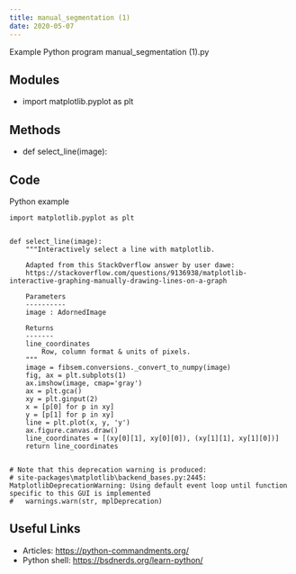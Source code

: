 ```yaml
---
title: manual_segmentation (1)
date: 2020-05-07
---
```

Example Python program manual_segmentation (1).py

## Modules

* import matplotlib.pyplot as plt

## Methods

* def select_line(image):

## Code

Python example

    import matplotlib.pyplot as plt
    
    
    def select_line(image):
        """Interactively select a line with matplotlib.
        
        Adapted from this StackOverflow answer by user dawe:
        https://stackoverflow.com/questions/9136938/matplotlib-interactive-graphing-manually-drawing-lines-on-a-graph
        
        Parameters
        ----------
        image : AdornedImage
    
        Returns
        -------
        line_coordinates
            Row, column format & units of pixels.
        """
        image = fibsem.conversions._convert_to_numpy(image)
        fig, ax = plt.subplots(1)
        ax.imshow(image, cmap='gray')
        ax = plt.gca()
        xy = plt.ginput(2)
        x = [p[0] for p in xy]
        y = [p[1] for p in xy]
        line = plt.plot(x, y, 'y')
        ax.figure.canvas.draw()
        line_coordinates = [(xy[0][1], xy[0][0]), (xy[1][1], xy[1][0])]
        return line_coordinates
    
    
    # Note that this deprecation warning is produced:
    # site-packages\matplotlib\backend_bases.py:2445: MatplotlibDeprecationWarning: Using default event loop until function specific to this GUI is implemented
    #   warnings.warn(str, mplDeprecation)

## Useful Links

- Articles: https://python-commandments.org/
- Python shell: https://bsdnerds.org/learn-python/
